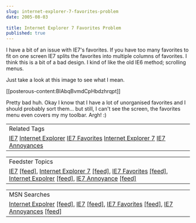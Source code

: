 ```yaml
---
slug: internet-explorer-7-favorites-problem
date: 2005-08-03
 
title: Internet Explorer 7 Favorites Problem
published: true
---
```

I have a bit of an issue with IE7's favorites.  If you have too many favorites to fit on one screen IE7 splits the favorites into multiple columns of favorites.  I think this is a bit of a bad design.  I kind of like the old IE6 method; scrolling menus.<p />Just take a look at this image to see what I mean.<p />[[posterous-content:BlAbqBvmdCpHbdzhrqpt]]<p />Pretty bad huh.  Okay I know that I have a lot of unorganised favorites and I should probably sort them... but still, I can't see the screen, the favorites menu even covers my my toolbar. Argh! :)<p /><table class="TechnoratiHead TagHeader">
<tr><td>Related Tags</td></tr>
<tr class="Technorati"><td>
<a href="https://paul.kinlan.me/tags/IE7" class="Tag" rel="tag">IE7</a> <a href="https://paul.kinlan.me/tags/Internet+Explorer" class="Tag" rel="tag">Internet Explorer</a> <a href="https://paul.kinlan.me/tags/IE7+Favorites" class="Tag" rel="tag">IE7 Favorites</a> <a href="https://paul.kinlan.me/tags/Internet+Explorer+7" class="Tag" rel="tag">Internet Explorer 7</a> <a href="https://paul.kinlan.me/tags/IE7+Annoyances" class="Tag" rel="tag">IE7 Annoyances</a>
</td></tr>
</table><p /><table class="FeedsterHead TagHeader">
<tr><td>Feedster Topics</td></tr>
<tr class="Feedster"><td>
<a href="http://feedfinder.feedster.com/search.php?hl=&amp;ie=UTF8&amp;limit=15&amp;db=feeds&amp;q=IE7&amp;sort=relevance" class="Tag" rel="tag">IE7</a> <a href="http://feedster.com/search.php?q=IE7&amp;sort=relevance&amp;ie=UTF-8&amp;hl=&amp;content=full&amp;type=rss&amp;limit=15&amp;db=feeds" class="Tag">[feed]</a>, <a href="http://feedfinder.feedster.com/search.php?hl=&amp;ie=UTF8&amp;limit=15&amp;db=feeds&amp;q=Internet+Explorer+7&amp;sort=relevance" class="Tag" rel="tag">Internet Explorer 7</a> <a href="http://feedster.com/search.php?q=Internet+Explorer+7&amp;sort=relevance&amp;ie=UTF-8&amp;hl=&amp;content=full&amp;type=rss&amp;limit=15&amp;db=feeds" class="Tag">[feed]</a>, <a href="http://feedfinder.feedster.com/search.php?hl=&amp;ie=UTF8&amp;limit=15&amp;db=feeds&amp;q=IE7+Favorites&amp;sort=relevance" class="Tag" rel="tag">IE7 Favorites</a> <a href="http://feedster.com/search.php?q=IE7+Favorites&amp;sort=relevance&amp;ie=UTF-8&amp;hl=&amp;content=full&amp;type=rss&amp;limit=15&amp;db=feeds" class="Tag">[feed]</a>, <a href="http://feedfinder.feedster.com/search.php?hl=&amp;ie=UTF8&amp;limit=15&amp;db=feeds&amp;q=Internet+Expolrer&amp;sort=relevance" class="Tag" rel="tag">Internet Expolrer</a> <a href="http://feedster.com/search.php?q=Internet+Expolrer&amp;sort=relevance&amp;ie=UTF-8&amp;hl=&amp;content=full&amp;type=rss&amp;limit=15&amp;db=feeds" class="Tag">[feed]</a>, <a href="http://feedfinder.feedster.com/search.php?hl=&amp;ie=UTF8&amp;limit=15&amp;db=feeds&amp;q=IE7+Annoyance&amp;sort=relevance" class="Tag" rel="tag">IE7 Annoyance</a> <a href="http://feedster.com/search.php?q=IE7+Annoyance&amp;sort=relevance&amp;ie=UTF-8&amp;hl=&amp;content=full&amp;type=rss&amp;limit=15&amp;db=feeds" class="Tag">[feed]</a>
</td></tr>
</table><p /><table class="MSNHead TagHeader">
<tr><td>MSN Searches</td></tr>
<tr class="MSN"><td>
<a href="http://search.msn.co.uk/results.aspx?q=Internet+Expolrer&amp;FORM=QBRE" class="Tag">Internet Expolrer</a> <a href="http://search.msn.co.uk/results.aspx?q=Internet+Expolrer&amp;format=rss&amp;FORM=RSRE" class="Tag">[feed]</a>, <a href="http://search.msn.co.uk/results.aspx?q=IE7&amp;FORM=QBRE">IE7</a> <a href="http://search.msn.co.uk/results.aspx?q=IE7&amp;format=rss&amp;FORM=RSRE" class="Tag">[feed]</a>, <a href="http://search.msn.co.uk/results.aspx?q=IE7+Favorites&amp;FORM=QBRE">IE7 Favorites</a> <a href="http://search.msn.co.uk/results.aspx?q=IE7+Favorites&amp;format=rss&amp;FORM=RSRE" class="Tag">[feed]</a>, <a href="http://search.msn.co.uk/results.aspx?q=IE7+Annoyances&amp;FORM=QBRE">IE7 Annoyances</a> <a href="http://search.msn.co.uk/results.aspx?q=IE7+Annoyances&amp;format=rss&amp;FORM=RSRE" class="Tag">[feed]</a>
</td></tr>
</table>


